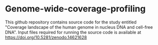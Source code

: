 # Genome-wide-coverage-profiling
This github repository contains source code for the study entitled "Coverage landscape of the human genome in nucleus DNA and cell-free DNA". Input files required for running the source code is available at https://doi.org/10.5281/zenodo.14621628
